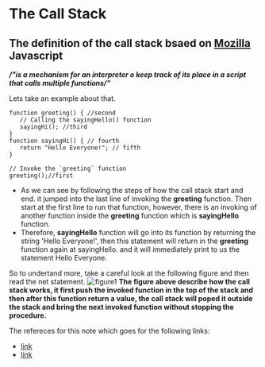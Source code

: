 # The Call Stack
## The definition of the call stack bsaed on [Mozilla](https://developer.mozilla.org/en-US/docs/Glossary/Call_stack) Javascript

***/"is a mechanism for an interpreter o keep track of its place in a script that calls multiple functions/"***

Lets take an example about that.
```
function greeting() { //second
   // Calling the sayingHello() function
   sayingHi(); //third
}
function sayingHi() { // fourth
   return "Hello Everyone!"; // fifth
}

// Invoke the `greeting` function
greeting();//first

```

- As we can see by following the steps of how the call stack start and end. it jumped into the last line of invoking the **greeting** function. Then start at the first line to run that function, however, there is an invoking of another function inside the **greeting** function which is **sayingHello** function.
- Therefore, **sayingHello** function will go into its function by returning the string \'Hello Everyone!\', then this statement will return in the **greeting** function again at sayingHello. and it will immediately print to us the statement Hello Everyone.

So to undertand more, take a careful look at the following figure and then read the net statement.
![figure1](https://cdn-media-1.freecodecamp.org/images/QgR2uIk7tW0YNz0Xm8g0jAPeRFI0e4sCejsv)
**The figure above describe how the call stack works, it first push the invoked function in the top of the stack and then after this function return a value, the call stack will poped it outside the stack and bring the next invoked function without stopping the procedure.**

The refereces for this note which goes for the following links:
- [link](https://developer.mozilla.org/en-US/docs/Glossary/Call_stack)
- [link](https://www.freecodecamp.org/news/understanding-the-javascript-call-stack-861e41ae61d4/)
